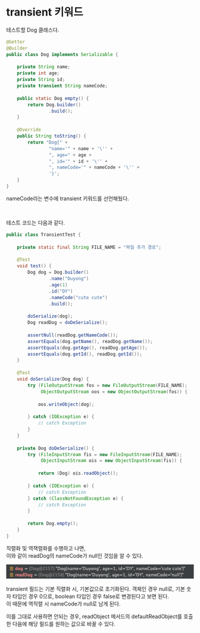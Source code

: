 # transient 키워드



테스트할 Dog 클래스다. 

```java
@Getter
@Builder
public class Dog implements Serializable {

    private String name;
    private int age;
    private String id;
    private transient String nameCode;

    public static Dog empty() {
        return Dog.builder()
                .build();
    }

    @Override
    public String toString() {
        return "Dog{" +
                "name='" + name + '\'' +
                ", age=" + age +
                ", id='" + id + '\'' +
                ", nameCode='" + nameCode + '\'' +
                '}';
    }
}
```
nameCode라는 변수에 transient 키워드를 선언해뒀다. 

<br> 

테스트 코드는 다음과 같다. 

```java
public class TransientTest {

    private static final String FILE_NAME = "파일 추가 경로";

    @Test
    void test() {
        Dog dog = Dog.builder()
                .name("Duyong")
                .age(1)
                .id("DY")
                .nameCode("cute cute")
                .build();

        doSerialize(dog);
        Dog readDog = doDeSerialize();

        assertNull(readDog.getNameCode());
        assertEquals(dog.getName(), readDog.getName());
        assertEquals(dog.getAge(), readDog.getAge());
        assertEquals(dog.getId(), readDog.getId());
    }

    @Test
    void doSerialize(Dog dog) {
        try (FileOutputStream fos = new FileOutputStream(FILE_NAME);
             ObjectOutputStream oos = new ObjectOutputStream(fos)) {

            oos.writeObject(dog);

        } catch (IOException e) {
            // catch Exception 
        }
    }

    private Dog doDeSerialize() {
        try (FileInputStream fis = new FileInputStream(FILE_NAME);
             ObjectInputStream ois = new ObjectInputStream(fis)) {

            return (Dog) ois.readObject();
            
        } catch (IOException e) {
            // catch Exception 
        } catch (ClassNotFoundException e) {
            // catch Exception 
        }

        return Dog.empty();
    }
}
```

직렬화 및 역잭렬화를 수행하고 나면, <br>
이와 같이 readDog의 nameCode가 null인 것임을 알 수 있다.

![TransientTest 디버깅](../resources/image/transient_debuging_TransientTest.png)

transient 필드는 기본 직렬화 시, 기본값으로 초기화된다. 
객체인 경우 null로, 기본 숫자 타입인 경우 0으로, boolean 타입인 경우 false로 변경된다고 보면 된다.  
이 때문에 역직렬 시 nameCode가 null로 남게 된다. 

이를 그대로 사용하면 안되는 경우,
readObject 메서드의 defaultReadObject를 호출한 다음에 해당 필드를 원하는 값으로 바꿀 수 있다. 



